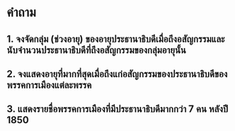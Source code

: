# คำถาม

## 1. จงจัดกลุ่ม (ช่วงอายุ) ของอายุประธานาธิบดีเมื่อถึงอสัญกรรมและนับจํานวนประธานาธิบดีที่ถึงอสัญกรรมของกลุ่มอายุนั้น

## 2. จงแสดงอายุที่มากที่สุดเมื่อถึงแก่อสัญกรรมของประธานาธิบดีของพรรคการเมืองแต่ละพรรค

## 3. แสดงรายชื่อพรรคการเมืองที่มีประธานาธิบดีมากกว่า 7 คน หลังปี 1850
